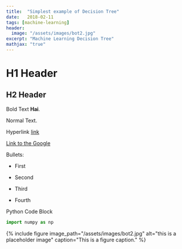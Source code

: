 ```yaml
---
title:  "Simplest example of Decision Tree"
date:   2018-02-11
tags: [machine-learning]
header:
  image: "/assets/images/bot2.jpg"
excerpt: "Machine Learning Decision Tree"
mathjax: "true"
---
```


# H1 Header

## H2 Header

Bold Text **Hai**.

Normal Text.

Hyperlink [link](www.google.co.in)

<a href="www.google.co.in">Link to the Google</a>

Bullets:

* First

* Second

* Third

* Fourth 

Python Code Block

```python
import numpy as np
```
{% include figure image_path="/assets/images/bot2.jpg" alt="this is a placeholder image" caption="This is a figure caption." %}
